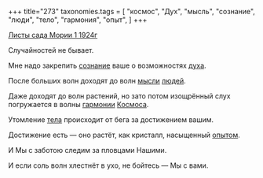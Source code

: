 +++
title="273"
taxonomies.tags = [
 "космос",
 "Дух",
 "мысль",
 "сознание",
 "люди",
 "тело",
 "гармония",
 "опыт",
]
+++

[Листы сада Мории 1 1924г](/agni/1924)

Случайностей не бывает.   

Мне надо закрепить [сознание](/tags/сознание) ваше о возможностях [духа](/tags/Дух).   

После больших волн доходят до волн [мысли](/tags/мысль) [людей](/tags/люди).   

Даже доходят до волн растений, но зато потом изощрённый слух погружается в волны [гармонии](/tags/гармония) [Космоса](/tags/космос).   

Утомление [тела](/tags/тело) происходит от бега за достижением вашим.   

Достижение есть — оно растёт, как кристалл, насыщенный [опытом](/tags/опыт).   

И Мы с заботою следим за пловцами Нашими.   

И если соль волн хлестнёт в ухо, не бойтесь — Мы с вами.   

